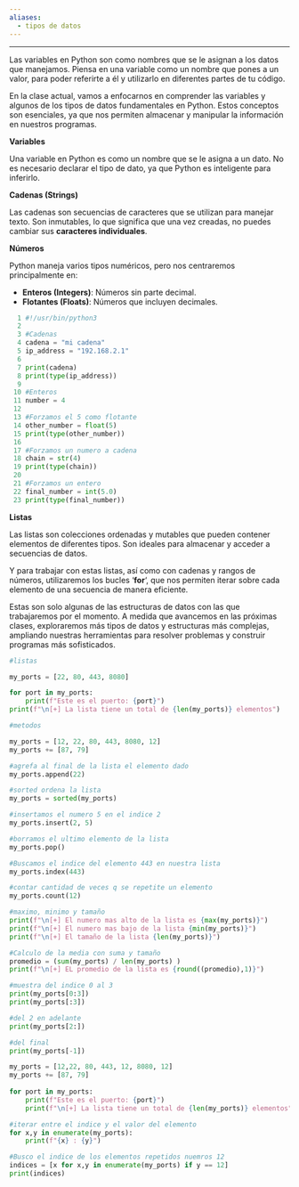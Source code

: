 ```yaml
---
aliases:
  - tipos de datos
---
```

---
Las variables en Python son como nombres que se le asignan a los datos que manejamos. Piensa en una variable como un nombre que pones a un valor, para poder referirte a él y utilizarlo en diferentes partes de tu código.

En la clase actual, vamos a enfocarnos en comprender las variables y algunos de los tipos de datos fundamentales en Python. Estos conceptos son esenciales, ya que nos permiten almacenar y manipular la información en nuestros programas.

**Variables**

Una variable en Python es como un nombre que se le asigna a un dato. No es necesario declarar el tipo de dato, ya que Python es inteligente para inferirlo.

**Cadenas (Strings)**

Las cadenas son secuencias de caracteres que se utilizan para manejar texto. Son inmutables, lo que significa que una vez creadas, no puedes cambiar sus **caracteres individuales**.

**Números**

Python maneja varios tipos numéricos, pero nos centraremos principalmente en:

- **Enteros (Integers)**: Números sin parte decimal.
- **Flotantes (Floats)**: Números que incluyen decimales.

```python
  1 #!/usr/bin/python3
  2 
  3 #Cadenas
  4 cadena = "mi cadena"
  5 ip_address = "192.168.2.1"
  6 
  7 print(cadena)
  8 print(type(ip_address))
  9 
 10 #Enteros
 11 number = 4
 12 
 13 #Forzamos el 5 como flotante
 14 other_number = float(5)
 15 print(type(other_number))
 16 
 17 #Forzamos un numero a cadena
 18 chain = str(4)
 19 print(type(chain))
 20 
 21 #Forzamos un entero
 22 final_number = int(5.0)
 23 print(type(final_number))
```

**Listas**

Las listas son colecciones ordenadas y mutables que pueden contener elementos de diferentes tipos. Son ideales para almacenar y acceder a secuencias de datos.

Y para trabajar con estas listas, así como con cadenas y rangos de números, utilizaremos los bucles ‘**for**‘, que nos permiten iterar sobre cada elemento de una secuencia de manera eficiente.

Estas son solo algunas de las estructuras de datos con las que trabajaremos por el momento. A medida que avancemos en las próximas clases, exploraremos más tipos de datos y estructuras más complejas, ampliando nuestras herramientas para resolver problemas y construir programas más sofisticados.

```python
#listas

my_ports = [22, 80, 443, 8080]

for port in my_ports:
	print(f"Este es el puerto: {port}")
print(f"\n[+] La lista tiene un total de {len(my_ports)} elementos")
```

```python
#metodos

my_ports = [12, 22, 80, 443, 8080, 12]
my_ports += [87, 79]

#agrefa al final de la lista el elemento dado
my_ports.append(22)

#sorted ordena la lista
my_ports = sorted(my_ports)

#insertamos el numero 5 en el indice 2
my_ports.insert(2, 5)

#borramos el ultimo elemento de la lista
my_ports.pop()

#Buscamos el indice del elemento 443 en nuestra lista
my_ports.index(443)

#contar cantidad de veces q se repetite un elemento
my_ports.count(12)

#maximo, minimo y tamaño
print(f"\n[+] El numero mas alto de la lista es {max(my_ports)}")
print(f"\n[+] El numero mas bajo de la lista {min(my_ports)}")
print(f"\n[+] El tamaño de la lista {len(my_ports)}")

#Calculo de la media con suma y tamaño
promedio = (sum(my_ports) / len(my_ports) )
print(f"\n[+] EL promedio de la lista es {round((promedio),1)}")

#muestra del indice 0 al 3
print(my_ports[0:3])
print(my_ports[:3])

#del 2 en adelante
print(my_ports[2:])

#del final
print(my_ports[-1])

```

```python
my_ports = [12,22, 80, 443, 12, 8080, 12]
my_ports += [87, 79]
  
for port in my_ports:
	print(f"Este es el puerto: {port}")
	print(f"\n[+] La lista tiene un total de {len(my_ports)} elementos")

#iterar entre el indice y el valor del elemento
for x,y in enumerate(my_ports):
	print(f"{x} : {y}")

#Busco el indice de los elementos repetidos nuemros 12
indices = [x for x,y in enumerate(my_ports) if y == 12]
print(indices)
```

